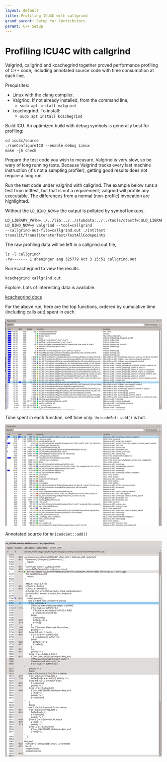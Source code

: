 ```yaml
---
layout: default
title: Profiling ICU4C with callgrind
grand_parent: Setup for Contributors
parent: C++ Setup
---
```


# Profiling ICU4C with callgrind

Valgrind, callgrind and kcachegrind together proved performance profiling of C++
code, including annotated source code with time consumption at each line.

Prequisites:

* Linux with the clang compiler.
* Valgrind. If not already installed, from the command line,
  * `sudo apt install valgrind`
* kcachegrind. To install:
  * `sudo apt install kcachegrind`

Build ICU. An optimized build with debug symbols is generally best for
profiling:

```
cd icu4c/source
./runConfigureICU --enable-debug Linux
make -j6 check
```

Prepare the test code you wish to measure. Valgrind is very slow, so be wary of
long running tests. Because Valgrind tracks every last machine instruction (it's
not a sampling profiler), getting good results does not require a long run.

Run the test code under valgrind with callgrind. The example below runs a test
from intltest, but that is not a requirement; valgrind will profile any
executable. The differences from a normal (non-profile) invocation are
highlighted.

Without the `LD_BIND_NOW=y` the output is polluted by symbol lookups.

```
LD_LIBRARY_PATH=../../lib:../../stubdata:../../tools/ctestfw:$LD_LIBRARY_PATH
LD_BIND_NOW=y valgrind --tool=callgrind
--callgrind-out-file=callgrind.out ./intltest
translit/TransliteratorTest/TestAllCodepoints
```

The raw profiling data will be left in a callgrind.out file,

```
ls -l callgrind*
-rw------- 1 aheninger eng 325779 Oct 3 15:51 callgrind.out
```

Run kcachegrind to view the results.

```
kcachegrind callgrind.out
```

Explore. Lots of interesting data is available. 

[kcachegrind docs](https://kcachegrind.github.io/html/Documentation.html)

For the above run, here are the top functions, ordered by cumulative time
(including calls out) spent in each.

![image](kcache-cumulative.png)

Time spent in each function, self time only. `UnicodeSet::add()` is hot.

![image](kcache-flat.png)

Annotated source for `UnicodeSet::add()`

![image](kcache-source.png)
